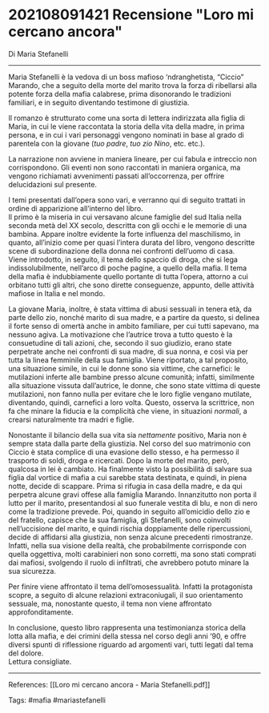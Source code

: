 # 202108091421 Recensione "Loro mi cercano ancora"
Di Maria Stefanelli

---

Maria Stefanelli è la vedova di un boss mafioso ‘ndranghetista, “Ciccio” Marando, che a seguito della morte del marito trova la forza di ribellarsi alla potente forza della mafia calabrese, prima disonorando le tradizioni familiari, e in seguito diventando testimone di giustizia.

Il romanzo è strutturato come una sorta di lettera indirizzata alla figlia di Maria, in cui le viene raccontata la storia della vita della madre, in prima persona, e in cui i vari personaggi vengono nominati in base al grado di parentela con la giovane (_tuo padre_, _tuo zio Nino_, etc. etc.).

La narrazione non avviene in maniera lineare, per cui fabula e intreccio non corrispondono. Gli eventi non sono raccontati in maniera organica, ma vengono richiamati avvenimenti passati all’occorrenza, per offrire delucidazioni sul presente.

I temi presentati dall’opera sono vari, e verranno qui di seguito trattati in ordine di apparizione all’interno del libro.  
Il primo è la miseria in cui versavano alcune famiglie del sud Italia nella seconda metà del XX secolo, descritta con gli occhi e le memorie di una bambina. Appare inoltre evidente la forte influenza del maschilismo, in quanto, all’inizio come per quasi l’intera durata del libro, vengono descritte scene di subordinazione della donna nei confronti dell’uomo di casa.  
Viene introdotto, in seguito, il tema dello spaccio di droga, che si lega indissolubilmente, nell’arco di poche pagine, a quello della mafia. Il tema della mafia è indubbiamente quello portante di tutta l’opera, attorno a cui orbitano tutti gli altri, che sono dirette conseguenze, appunto, delle attività mafiose in Italia e nel mondo.

La giovane Maria, inoltre, è stata vittima di abusi sessuali in tenera età, da parte dello zio, nonché marito di sua madre, e a partire da questo, si delinea il forte senso di omertà anche in ambito familiare, per cui tutti sapevano, ma nessuno agiva. La motivazione che l’autrice trova a tutto questo è la consuetudine di tali azioni, che, secondo il suo giudizio, erano state perpetrate anche nei confronti di sua madre, di sua nonna, e così via per tutta la linea femminile della sua famiglia. Viene riportato, a tal proposito, una situazione simile, in cui le donne sono sia vittime, che carnefici: le mutilazioni inferte alle bambine presso alcune comunità; infatti, similmente alla situazione vissuta dall’autrice, le donne, che sono state vittima di queste mutilazioni, non fanno nulla per evitare che le loro figlie vengano mutilate, diventando, quindi, carnefici a loro volta. Questo, osserva la scrittrice, non fa che minare la fiducia e la complicità che viene, in situazioni _normali_, a crearsi naturalmente tra madri e figlie.

Nonostante il bilancio della sua vita sia _nettamente_ positivo, Maria non è sempre stata dalla parte della giustizia. Nel corso del suo matrimonio con Ciccio è stata complice di una evasione dello stesso, e ha permesso il trasporto di soldi, droga e ricercati. Dopo la morte del marito, però, qualcosa in lei è cambiato. Ha finalmente visto la possibilità di salvare sua figlia dal vortice di mafia a cui sarebbe stata destinata, e quindi, in piena notte, decide di scappare. Prima si rifugia in casa della madre, e da qui perpetra alcune gravi offese alla famiglia Marando. Innanzitutto non porta il lutto per il marito, presentandosi al suo funerale vestita di blu, e non di nero come la tradizione prevede. Poi, quando in seguito all’omicidio dello zio e del fratello, capisce che la sua famiglia, gli Stefanelli, sono coinvolti nell’uccisione del marito, e quindi rischia doppiamente delle ripercussioni, decide di affidarsi alla giustizia, non senza alcune precedenti rimostranze. Infatti, nella sua visione della realtà, che probabilmente corrisponde con quella oggettiva, molti carabinieri non sono corretti, ma sono stati comprati dai mafiosi, svolgendo il ruolo di infiltrati, che avrebbero potuto minare la sua sicurezza.

Per finire viene affrontato il tema dell’omosessualità. Infatti la protagonista scopre, a seguito di alcune relazioni extraconiugali, il suo orientamento sessuale, ma, nonostante questo, il tema non viene affrontato approfonditamente.

In conclusione, questo libro rappresenta una testimonianza storica della lotta alla mafia, e dei crimini della stessa nel corso degli anni ’90, e offre diversi spunti di riflessione riguardo ad argomenti vari, tutti legati dal tema del dolore.  
Lettura consigliate.

---

References:
	[[Loro mi cercano ancora - Maria Stefanelli.pdf]]	

Tags:
	#mafia
	#mariastefanelli
